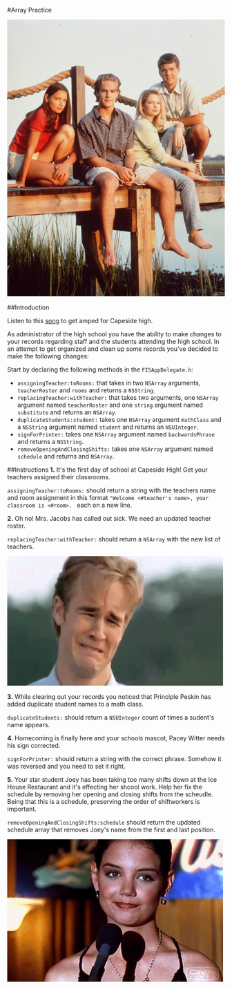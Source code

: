 #Array Practice

![](images/Cast1season.png)

##Introduction

Listen to this [song](https://youtu.be/8iagmMy7JEE) to get amped for Capeside high.

As administrator of the high school you have the ability to make changes to your records regarding staff and the students attending the high school. In an attempt to get organized and clean up some records you've decided to make the following changes: 

Start by declaring the following methods in the `FISAppDelegate.h`:

* `assigningTeacher:toRooms:` that takes in two `NSArray` arguments, `teacherRoster` and `rooms` and returns a `NSString`.
* `replacingTeacher:withTeacher:` that takes two arguments, one `NSArray` argument named `teacherRoster` and one `string` argument named `substitute` and returns an `NSArray`.
* `duplicateStudents:student:` takes one `NSArray` argument `mathClass` and a `NSString` argument named `student` and returns an `NSUInteger`. 
* `signForPrinter:` takes one `NSArray` argument named `backwardsPhrase` and returns a `NSString`.
* `removeOpeningAndClosingShifts:` takes one `NSArray` argument named `schedule` and returns and `NSArray`.

##Instructions
**1.** It's the first day of school at Capeside High! Get your teachers assigned their classrooms.

`assigningTeacher:toRooms:` should return a string with the teachers name and room assignment in this format `"Welcome <#teacher's name>, your classroom is <#room>. ` each on a new line. 

**2.** Oh no! Mrs. Jacobs has called out sick. We need an updated teacher roster.

`replacingTeacher:withTeacher:` should return a `NSArray` with the new list of teachers. 

![](images/crying-dawson.gif)

**3.** While clearing out your records you noticed that Principle Peskin has added duplicate student names to a math class.

`duplicateStudents:` should return a `NSUInteger` count of times a sudent's name appears.

**4.** Homecoming is finally here and your schools mascot, Pacey Witter needs his sign corrected. 

`signForPrinter:` should return a string with the correct phrase. Somehow it was reversed and you need to set it right. 

**5.** Your star student Joey has been taking too many shifts down at the Ice House Restaurant and it's effecting her shcool work. Help her fix the schedule by removing her opening and closing shifts from the scheudle. Being that this is a schedule, preserving the order of shiftworkers is important. 

`removeOpeningAndClosingShifts:schedule` should return the updated schedule array that removes Joey's name from the first and last position. 

![](images/joeyShrugs.gif)








